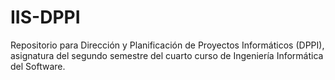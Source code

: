 # IIS-DPPI
Repositorio para Dirección y Planificación de Proyectos Informáticos (DPPI), asignatura del segundo semestre del cuarto curso de Ingeniería Informática del Software. 

